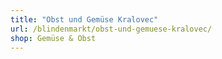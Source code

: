 ```yaml
---
title: "Obst und Gemüse Kralovec"
url: /blindenmarkt/obst-und-gemuese-kralovec/
shop: Gemüse & Obst
---
```


